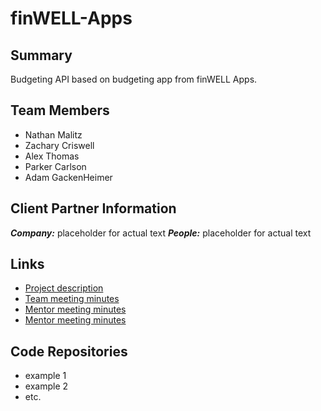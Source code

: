 # finWELL-Apps
## Summary
Budgeting API based on budgeting app from finWELL Apps.
## Team Members
- Nathan Malitz
- Zachary Criswell
- Alex Thomas
- Parker Carlson
- Adam GackenHeimer
## Client Partner Information
***Company:***
placeholder for actual text
***People:***
placeholder for actual text
## Links
- [Project description](https://github.com/nmalitz/finWell-Apps/blob/master/ProjectDescription.md)
- [Team meeting minutes](https://github.com/nmalitz/finWell-Apps/blob/meetingminutes/team)
- [Mentor meeting minutes](https://github.com/nmalitz/finwell-Apps/blob/meetingminutes/mentor)
- [Mentor meeting minutes](https://github.com/nmalitz/finWELL-Apps/blob/meetingminutes/clientpartner)
## Code Repositories
- example 1
- example 2
- etc.